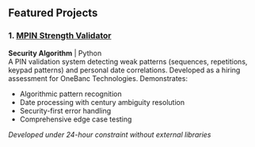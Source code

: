 ## Featured Projects

###   1. [MPIN Strength Validator](./mpin-strength-validator)
**Security Algorithm** | Python  
A PIN validation system detecting weak patterns (sequences, repetitions, keypad patterns) and personal date correlations. Developed as a hiring assessment for OneBanc Technologies. Demonstrates:

- Algorithmic pattern recognition
- Date processing with century ambiguity resolution
- Security-first error handling
- Comprehensive edge case testing

*Developed under 24-hour constraint without external libraries*
